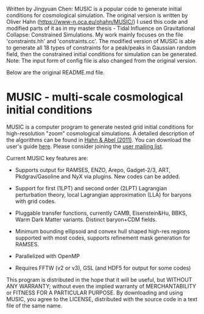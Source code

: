 Written by Jingyuan Chen:
MUSIC is a popular code to generate initial conditions for cosmological simulation. The original version is written by Oliver Hahn (https://www-n.oca.eu/ohahn/MUSIC/)
I used this code and modified parts of it as in my master thesis - Tidal Influence on Gravitational Collapse: Constrained Simulations.
My work mainly focuses on the file 'constraints.hh' and 'constraints.cc'. The modified version of MUSIC is able to generate all 18 types of constraints for a peak/peaks in Gaussian random field, then the constrained initial conditions for simulation can be generated. 
Note: The input form of config file is also changed from the original version.

Below are the original README.md file.


MUSIC - multi-scale cosmological initial conditions
===================================================

MUSIC is a computer program to generate nested grid initial conditions for
high-resolution "zoom" cosmological simulations. A detailed description
of the algorithms can be found in [Hahn & Abel (2011)][1]. You can
download the user's guide [here][3]. Please consider joining the
[user mailing list][2].

Current MUSIC key features are:

- Supports output for RAMSES, ENZO, Arepo, Gadget-2/3, ART, Pkdgrav/Gasoline 
and NyX via plugins. New codes can be added.

- Support for first (1LPT) and second order (2LPT) Lagrangian perturbation 
theory, local Lagrangian approximation (LLA) for baryons with grid codes.

- Pluggable transfer functions, currently CAMB, Eisenstein&Hu, BBKS, Warm 
Dark Matter variants. Distinct baryon+CDM fields.

- Minimum bounding ellipsoid and convex hull shaped high-res regions supported 
with most codes, supports refinement mask generation for RAMSES.

- Parallelized with OpenMP
    
- Requires FFTW (v2 or v3), GSL (and HDF5 for output for some codes)


This program is distributed in the hope that it will be useful, but 
WITHOUT ANY WARRANTY; without even the implied warranty of MERCHANTABILITY 
or FITNESS FOR A PARTICULAR PURPOSE. By downloading and using MUSIC, you 
agree to the LICENSE, distributed with the source code in a text 
file of the same name.


[1]: http://arxiv.org/abs/1103.6031
[2]: https://groups.google.com/forum/#!forum/cosmo_music
[3]: https://bitbucket.org/ohahn/music/downloads/MUSIC_Users_Guide.pdf
